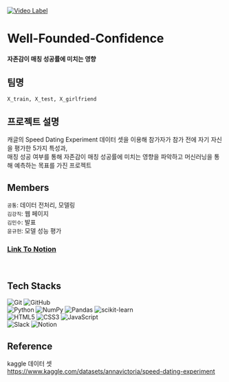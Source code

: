 [![Video Label](https://i.imgur.com/wb3QXfx.png)](https://youtu.be/rt9s4h7VyUU)
# Well-Founded-Confidence
#### 자존감이 매칭 성공률에 미치는 영향

## 팀명
`X_train, X_test, X_girlfriend`
<br>

## 프로젝트 설명
캐글의 Speed Dating Experiment 데이터 셋을 이용해 참가자가 참가 전에 자기 자신을 평가한 5가지 특성과,   
매칭 성공 여부를 통해 자존감이 매칭 성공률에 미치는 영향을 파악하고 머신러닝을 통해 예측하는 목표를 가진 프로젝트
<br>

## Members
`공통`: 데이터 전처리, 모델링   
`김강직`: 웹 페이지   
`김민수`: 발표  
`윤규헌`: 모델 성능 평가  
### [Link To Notion](https://invincible-vibraphone-53e.notion.site/8173c93331c74ef2a8cdf1158cd14a61)   
<br>

## Tech Stacks

![Git](https://img.shields.io/badge/git-%23F05033.svg?style=for-the-badge&logo=git&logoColor=white)
![GitHub](https://img.shields.io/badge/github-%23121011.svg?style=for-the-badge&logo=github&logoColor=white)   
![Python](https://img.shields.io/badge/python-3670A0?style=for-the-badge&logo=python&logoColor=ffdd54)
![NumPy](https://img.shields.io/badge/numpy-%23013243.svg?style=for-the-badge&logo=numpy&logoColor=white)
![Pandas](https://img.shields.io/badge/pandas-%23150458.svg?style=for-the-badge&logo=pandas&logoColor=white)
![scikit-learn](https://img.shields.io/badge/scikit--learn-%23F7931E.svg?style=for-the-badge&logo=scikit-learn&logoColor=white)   
![HTML5](https://img.shields.io/badge/html5-%23E34F26.svg?style=for-the-badge&logo=html5&logoColor=white)
![CSS3](https://img.shields.io/badge/css3-%231572B6.svg?style=for-the-badge&logo=css3&logoColor=white)
![JavaScript](https://img.shields.io/badge/javascript-%23323330.svg?style=for-the-badge&logo=javascript&logoColor=%23F7DF1E)   
![Slack](https://img.shields.io/badge/Slack-4A154B?style=for-the-badge&logo=slack&logoColor=white)
![Notion](https://img.shields.io/badge/Notion-%23000000.svg?style=for-the-badge&logo=notion&logoColor=white)

## Reference
kaggle 데이터 셋   
https://www.kaggle.com/datasets/annavictoria/speed-dating-experiment
<br>
